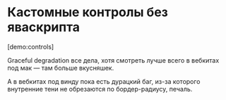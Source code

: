 # Кастомные контролы без яваскрипта

[demo:controls]

Graceful degradation все дела, хотя смотреть лучше всего в вебкитах под мак — там больше вкусняшек.

А в вебкитах под винду пока есть дурацкий баг, из-за которого внутренние тени не обрезаются по бордер-радиусу, печаль.

